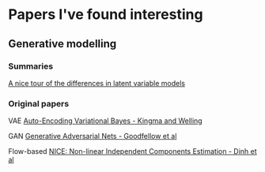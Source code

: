 # Papers I've found interesting
## Generative modelling

### Summaries
[A nice tour of the differences in latent variable models]

### Original papers
VAE [Auto-Encoding Variational Bayes - Kingma and Welling]

GAN [Generative Adversarial Nets - Goodfellow et al]

Flow-based [NICE: Non-linear Independent Components Estimation - Dinh et al]



[A nice tour of the differences in latent variable models]: https://arxiv.org/pdf/1711.01558.pdf#appendix.A
[Auto-Encoding Variational Bayes - Kingma and Welling]: https://arxiv.org/pdf/1312.6114.pdf
[Generative Adversarial Nets - Goodfellow et al]: http://papers.nips.cc/paper/5423-generative-adversarial-nets.pdf
[NICE: Non-linear Independent Components Estimation - Dinh et al]: https://arxiv.org/pdf/1410.8516.pdf
